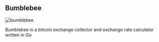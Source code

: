 ## Bumblebee
![bumblebee](http://cdn3-www.comingsoon.net/assets/uploads/2016/02/BumbleBeeBar640.jpg)

Bumblebee is a bitcoin exchange collector and exchange rate calculator written in Go
